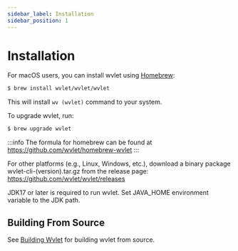 ```yaml
---
sidebar_label: Installation
sidebar_position: 1
---
```


# Installation

For macOS users, you can install wvlet using [Homebrew](https://brew.sh/):

```bash
$ brew install wvlet/wvlet/wvlet
```

This will install `wv (wvlet)` command to your system.

To upgrade wvlet, run:
```bash
$ brew upgrade wvlet
```

:::info
The formula for homebrew can be found at 
https://github.com/wvlet/homebrew-wvlet
:::

For other platforms (e.g., Linux, Windows, etc.), download a binary package wvlet-cli-(version).tar.gz from the release page: https://github.com/wvlet/wvlet/releases

JDK17 or later is required to run wvlet. Set JAVA_HOME environment variable to the JDK path.

## Building From Source

See [Building Wvlet](../development/build) for building wvlet from source.
